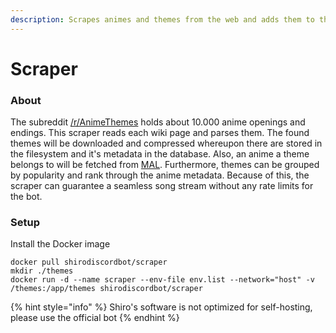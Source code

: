 ```yaml
---
description: Scrapes animes and themes from the web and adds them to the database
---
```


# Scraper

### About

The subreddit [/r/AnimeThemes](https://www.reddit.com/r/AnimeThemes/) holds about 10.000 anime openings and endings. This scraper reads each wiki page and parses them. The found themes will be downloaded and compressed whereupon there are stored in the filesystem and it's metadata in the database. Also, an anime a theme belongs to will be fetched from [MAL](https://myanimelist.net/). Furthermore, themes can be grouped by popularity and rank through the anime metadata. Because of this, the scraper can guarantee a seamless song stream without any rate limits for the bot.

### Setup

Install the Docker image

```text
docker pull shirodiscordbot/scraper
mkdir ./themes
docker run -d --name scraper --env-file env.list --network="host" -v /themes:/app/themes shirodiscordbot/scraper
```

{% hint style="info" %}
Shiro's software is not optimized for self-hosting, please use the official bot
{% endhint %}



